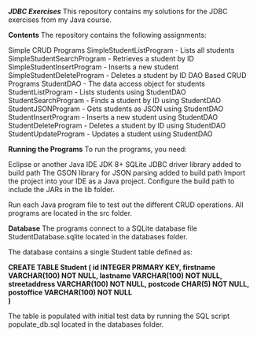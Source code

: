 ***JDBC Exercises***
This repository contains my solutions for the JDBC exercises from my Java course.

**Contents**
The repository contains the following assignments:

Simple CRUD Programs
SimpleStudentListProgram - Lists all students
SimpleStudentSearchProgram - Retrieves a student by ID
SimpleStudentInsertProgram - Inserts a new student
SimpleStudentDeleteProgram - Deletes a student by ID
DAO Based CRUD Programs
StudentDAO - The data access object for students
StudentListProgram - Lists students using StudentDAO
StudentSearchProgram - Finds a student by ID using StudentDAO
StudentJSONProgram - Gets students as JSON using StudentDAO
StudentInsertProgram - Inserts a new student using StudentDAO
StudentDeleteProgram - Deletes a student by ID using StudentDAO
StudentUpdateProgram - Updates a student using StudentDAO

**Running the Programs**
To run the programs, you need:

Eclipse or another Java IDE
JDK 8+
SQLite JDBC driver library added to build path
The GSON library for JSON parsing added to build path
Import the project into your IDE as a Java project. Configure the build path to include the JARs in the lib folder.

Run each Java program file to test out the different CRUD operations. All programs are located in the src folder.

**Database**
The programs connect to a SQLite database file StudentDatabase.sqlite located in the databases folder.

The database contains a single Student table defined as:

**CREATE TABLE Student (
  id INTEGER PRIMARY KEY, 
  firstname VARCHAR(100) NOT NULL,
  lastname VARCHAR(100) NOT NULL,
  streetaddress VARCHAR(100) NOT NULL,
  postcode CHAR(5) NOT NULL,
  postoffice VARCHAR(100) NOT NULL  
)**

The table is populated with initial test data by running the SQL script populate_db.sql located in the databases folder.

